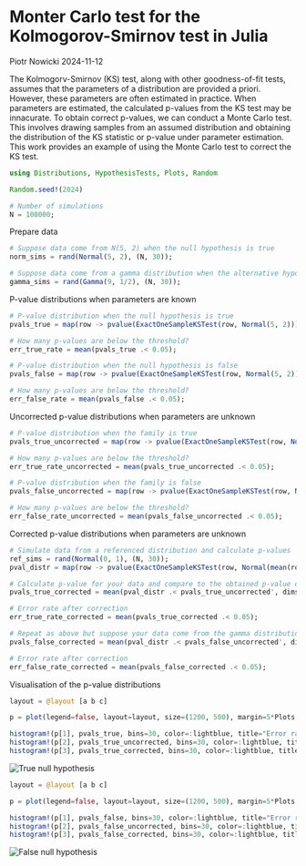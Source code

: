 # Monter Carlo test for the Kolmogorov-Smirnov test in Julia
Piotr Nowicki
2024-11-12

The Kolmogorv-Smirnov (KS) test, along with other goodness-of-fit tests,
assumes that the parameters of a distribution are provided a priori.
However, these parameters are often estimated in practice. When
parameters are estimated, the calculated p-values from the KS test may
be innacurate. To obtain correct p-values, we can conduct a Monte Carlo
test. This involves drawing samples from an assumed distribution and
obtaining the distribution of the KS statistic or p-value under
parameter estimation. This work provides an example of using the Monte
Carlo test to correct the KS test.

``` julia
using Distributions, HypothesisTests, Plots, Random

Random.seed!(2024)

# Number of simulations
N = 100000;
```

Prepare data

``` julia
# Suppose data come from N(5, 2) when the null hypothesis is true
norm_sims = rand(Normal(5, 2), (N, 30));

# Suppose data come from a gamma distribution when the alternative hypothesis is true
gamma_sims = rand(Gamma(9, 1/2), (N, 30));
```

P-value distributions when parameters are known

``` julia
# P-value distribution when the null hypothesis is true
pvals_true = map(row -> pvalue(ExactOneSampleKSTest(row, Normal(5, 2))), eachrow(norm_sims));

# How many p-values are below the threshold?
err_true_rate = mean(pvals_true .< 0.05);

# P-value distribution when the null hypothesis is false
pvals_false = map(row -> pvalue(ExactOneSampleKSTest(row, Normal(5, 2))), eachrow(gamma_sims));

# How many p-values are below the threshold?
err_false_rate = mean(pvals_false .< 0.05);
```

Uncorrected p-value distributions when parameters are unknown

``` julia
# P-value distribution when the family is true
pvals_true_uncorrected = map(row -> pvalue(ExactOneSampleKSTest(row, Normal(mean(row), std(row)))), eachrow(norm_sims));

# How many p-values are below the threshold?
err_true_rate_uncorrected = mean(pvals_true_uncorrected .< 0.05);

# P-value distribution when the family is false
pvals_false_uncorrected = map(row -> pvalue(ExactOneSampleKSTest(row, Normal(mean(row), std(row)))), eachrow(gamma_sims));

# How many p-values are below the threshold?
err_false_rate_uncorrected = mean(pvals_false_uncorrected .< 0.05);
```

Corrected p-value distributions when parameters are unknown

``` julia
# Simulate data from a referenced distribution and calculate p-values
ref_sims = rand(Normal(0, 1), (N, 30));
pval_distr = map(row -> pvalue(ExactOneSampleKSTest(row, Normal(mean(row), std(row)))), eachrow(ref_sims));

# Calculate p-value for your data and compare to the obtained p-value distribution above
pvals_true_corrected = mean(pval_distr .< pvals_true_uncorrected', dims=2)

# Error rate after correction
err_true_rate_corrected = mean(pvals_true_corrected .< 0.05);

# Repeat as above but suppose your data come from the gamma distribution
pvals_false_corrected = mean(pval_distr .< pvals_false_uncorrected', dims=2);

# Error rate after correction
err_false_rate_corrected = mean(pvals_false_corrected .< 0.05);
```

Visualisation of the p-value distributions

``` julia
layout = @layout [a b c]

p = plot(legend=false, layout=layout, size=(1200, 500), margin=5*Plots.mm)

histogram!(p[1], pvals_true, bins=30, color=:lightblue, title="Error rate: $err_true_rate", titlefont=12)
histogram!(p[2], pvals_true_uncorrected, bins=30, color=:lightblue, title="Error rate (uncorrected): $err_true_rate_uncorrected", titlefont=12)
histogram!(p[3], pvals_true_corrected, bins=30, color=:lightblue, title="Error rate (corrected): $err_true_rate_corrected", titlefont=12)
```

![True null
hypothesis](MC_test_Julia_files/figure-commonmark/cell-7-output-1.svg)

``` julia
layout = @layout [a b c]

p = plot(legend=false, layout=layout, size=(1200, 500), margin=5*Plots.mm)

histogram!(p[1], pvals_false, bins=30, color=:lightblue, title="Error rate: $err_false_rate", titlefont=12)
histogram!(p[2], pvals_false_uncorrected, bins=30, color=:lightblue, title="Error rate (uncorrected): $err_false_rate_uncorrected", titlefont=12)
histogram!(p[3], pvals_false_corrected, bins=30, color=:lightblue, title="Error rate (corrected): $err_false_rate_corrected", titlefont=12)
```

![False null
hypothesis](MC_test_Julia_files/figure-commonmark/cell-8-output-1.svg)
